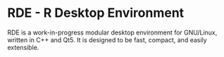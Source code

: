 # RDE - R Desktop Environment

RDE is a work-in-progress modular desktop environment for GNU/Linux, written in C++ and Qt5.
It is designed to be fast, compact, and easily extensible.
